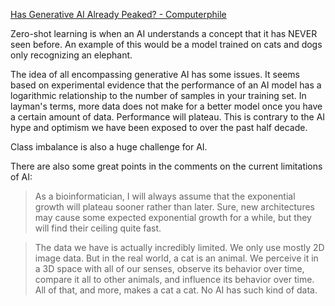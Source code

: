 [Has Generative AI Already Peaked? - Computerphile](https://www.youtube.com/watch?v=dDUC-LqVrPU)

Zero-shot learning is when an AI understands a concept that it has NEVER seen before. An example of this would be a model trained on cats and dogs only recognizing an elephant. 

The idea of all encompassing generative AI has some issues. It seems based on experimental evidence that the performance of an AI model has a logarithmic relationship to the number of samples in your training set. In layman's terms, more data does not make for a better model once you have a certain amount of data. Performance will plateau. This is contrary to the AI hype and optimism we have been exposed to over the past half decade. 

Class imbalance is also a huge challenge for AI.


There are also some great points in the comments on the current limitations of AI: 

> As a bioinformatician, I will always assume that the exponential growth will plateau sooner rather than later. Sure, new architectures may cause some expected exponential growth for a while, but they will find their ceiling quite fast.

> The data we have is actually incredibly limited. We only use mostly 2D image data. But in the real world, a cat is an animal. We perceive it in a 3D space with all of our senses, observe its behavior over time, compare it all to other animals, and influence its behavior over time. All of that, and more, makes a cat a cat. No AI has such kind of data.

